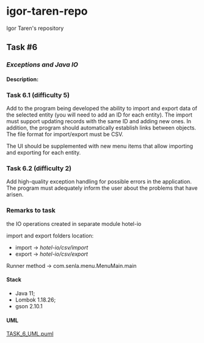 # igor-taren-repo

Igor Taren's repository

## Task #6

### _Exceptions and Java IO_

#### Description:

### Task 6.1 (difficulty 5)

Add to the program being developed the ability to import and export data of the selected entity (you will need to add an
ID for each entity). The import must support updating records with the same ID and adding new ones. In addition, the
program should automatically establish links between objects. The file format for import/export must be CSV.

The UI should be supplemented with new menu items that allow importing and exporting for each entity.

### Task 6.2 (difficulty 2)

Add high-quality exception handling for possible errors in the application. The program must adequately inform the user
about the problems that have arisen.

### Remarks to task

the IO operations created in separate module hotel-io

import and export folders location:

- import -> *hotel-io/csv/import*
- export -> *hotel-io/csv/export*

Runner method -> com.senla.menu.MenuMain.main

#### Stack

- Java 11;
- Lombok 1.18.26;
- gson 2.10.1

#### UML

[TASK_6_UML.puml](TASK_6_UML.puml)